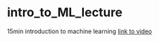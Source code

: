 # intro_to_ML_lecture
15min introduction to machine learning
[link to video](https://drive.google.com/file/d/1O7gB4sHEjWMQhHI2t0S4QTUMIsOhMXWb/view?usp=sharing)

